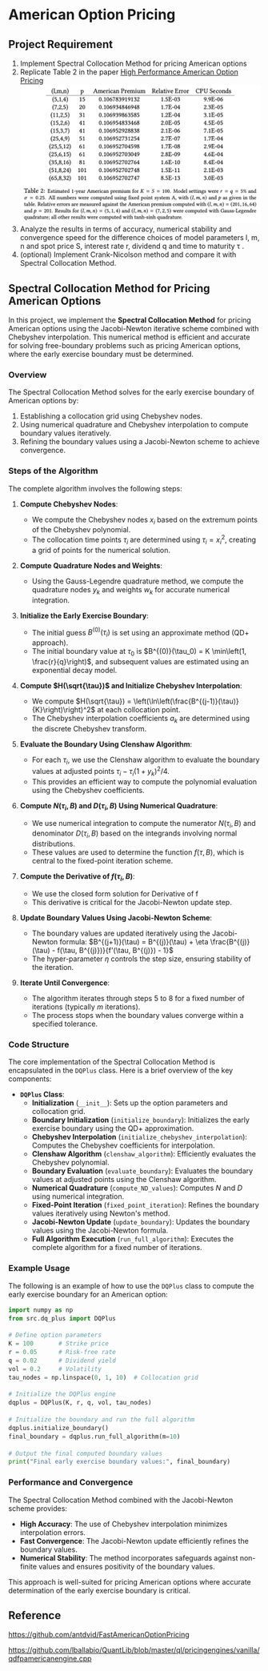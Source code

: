 # American Option Pricing

## Project Requirement
1. Implement Spectral Collocation Method for pricing American options
2. Replicate Table 2 in the paper [High Performance American Option Pricing](/docs/High_Performance_American_Option_Pricing.pdf)
![Table2](./plot/table2.jpg)
1. Analyze the results in terms of accuracy, numerical stability and convergence speed for the difference choices of model parameters l, m, n and spot price S, interest rate r, dividend q and time to maturity τ .
2. (optional) Implement Crank-Nicolson method and compare it with Spectral Collocation Method.

## Spectral Collocation Method for Pricing American Options

In this project, we implement the **Spectral Collocation Method** for pricing American options using the Jacobi-Newton iterative scheme combined with Chebyshev interpolation. This numerical method is efficient and accurate for solving free-boundary problems such as pricing American options, where the early exercise boundary must be determined.

### Overview

The Spectral Collocation Method solves for the early exercise boundary of American options by:
1. Establishing a collocation grid using Chebyshev nodes.
2. Using numerical quadrature and Chebyshev interpolation to compute boundary values iteratively.
3. Refining the boundary values using a Jacobi-Newton scheme to achieve convergence.

### Steps of the Algorithm

The complete algorithm involves the following steps:

1. **Compute Chebyshev Nodes**:
   - We compute the Chebyshev nodes $x_i$ based on the extremum points of the Chebyshev polynomial.
   - The collocation time points $\tau_i$ are determined using $\tau_i = x_i^2$, creating a grid of points for the numerical solution.

2. **Compute Quadrature Nodes and Weights**:
   - Using the Gauss-Legendre quadrature method, we compute the quadrature nodes $y_k$ and weights $w_k$ for accurate numerical integration.

3. **Initialize the Early Exercise Boundary**:
   - The initial guess $B^{(0)}(\tau_i)$ is set using an approximate method (QD+ approach).
   - The initial boundary value at $\tau_0$ is $B^{(0)}(\tau_0) = K \min\left(1, \frac{r}{q}\right)$, and subsequent values are estimated using an exponential decay model.

4. **Compute $H(\sqrt{\tau})$ and Initialize Chebyshev Interpolation**:
   - We compute $H(\sqrt{\tau}) = \left(\ln\left(\frac{B^{(j-1)}(\tau)}{K}\right)\right)^2$ at each collocation point.
   - The Chebyshev interpolation coefficients $a_k$ are determined using the discrete Chebyshev transform.

5. **Evaluate the Boundary Using Clenshaw Algorithm**:
   - For each $\tau_i$, we use the Clenshaw algorithm to evaluate the boundary values at adjusted points $\tau_i - \tau_i(1 + y_k)^2 / 4$.
   - This provides an efficient way to compute the polynomial evaluation using the Chebyshev coefficients.

6. **Compute $N(\tau_i, B)$ and $D(\tau_i, B)$ Using Numerical Quadrature**:
   - We use numerical integration to compute the numerator $N(\tau_i, B)$ and denominator $D(\tau_i, B)$ based on the integrands involving normal distributions.
   - These values are used to determine the function $f(\tau, B)$, which is central to the fixed-point iteration scheme.

7. **Compute the Derivative of $f(\tau_i, B)$**:
   - We use the closed form solution for Derivative of f 
   - This derivative is critical for the Jacobi-Newton update step.

8. **Update Boundary Values Using Jacobi-Newton Scheme**:
   - The boundary values are updated iteratively using the Jacobi-Newton formula:
     $B^{(j+1)}(\tau) = B^{(j)}(\tau) + \eta \frac{B^{(j)}(\tau) - f(\tau, B^{(j)})}{f'(\tau, B^{(j)}) - 1}$
   - The hyper-parameter $\eta$ controls the step size, ensuring stability of the iteration.

9. **Iterate Until Convergence**:
   - The algorithm iterates through steps 5 to 8 for a fixed number of iterations (typically $m$ iterations).
   - The process stops when the boundary values converge within a specified tolerance.

### Code Structure

The core implementation of the Spectral Collocation Method is encapsulated in the `DQPlus` class. Here is a brief overview of the key components:

- **`DQPlus` Class**:
  - **Initialization** (`__init__`): Sets up the option parameters and collocation grid.
  - **Boundary Initialization** (`initialize_boundary`): Initializes the early exercise boundary using the QD+ approximation.
  - **Chebyshev Interpolation** (`initialize_chebyshev_interpolation`): Computes the Chebyshev coefficients for interpolation.
  - **Clenshaw Algorithm** (`clenshaw_algorithm`): Efficiently evaluates the Chebyshev polynomial.
  - **Boundary Evaluation** (`evaluate_boundary`): Evaluates the boundary values at adjusted points using the Clenshaw algorithm.
  - **Numerical Quadrature** (`compute_ND_values`): Computes $N$ and $D$ using numerical integration.
  - **Fixed-Point Iteration** (`fixed_point_iteration`): Refines the boundary values iteratively using Newton's method.
  - **Jacobi-Newton Update** (`update_boundary`): Updates the boundary values using the Jacobi-Newton formula.
  - **Full Algorithm Execution** (`run_full_algorithm`): Executes the complete algorithm for a fixed number of iterations.

### Example Usage

The following is an example of how to use the `DQPlus` class to compute the early exercise boundary for an American option:

```python
import numpy as np
from src.dq_plus import DQPlus

# Define option parameters
K = 100       # Strike price
r = 0.05      # Risk-free rate
q = 0.02      # Dividend yield
vol = 0.2     # Volatility
tau_nodes = np.linspace(0, 1, 10)  # Collocation grid

# Initialize the DQPlus engine
dqplus = DQPlus(K, r, q, vol, tau_nodes)

# Initialize the boundary and run the full algorithm
dqplus.initialize_boundary()
final_boundary = dqplus.run_full_algorithm(m=10)

# Output the final computed boundary values
print("Final early exercise boundary values:", final_boundary)
```

### Performance and Convergence

The Spectral Collocation Method combined with the Jacobi-Newton scheme provides:
- **High Accuracy**: The use of Chebyshev interpolation minimizes interpolation errors.
- **Fast Convergence**: The Jacobi-Newton update efficiently refines the boundary values.
- **Numerical Stability**: The method incorporates safeguards against non-finite values and ensures positivity of the boundary values.

This approach is well-suited for pricing American options where accurate determination of the early exercise boundary is critical.

## Reference
https://github.com/antdvid/FastAmericanOptionPricing

https://github.com/lballabio/QuantLib/blob/master/ql/pricingengines/vanilla/qdfpamericanengine.cpp